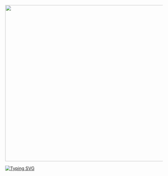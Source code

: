 <p align="center"><img src="https://i.pinimg.com/originals/1f/97/83/1f978315e1985cc8d0e2d4742187049a.gif" width="1400" height="500"></p>

<a href="https://git.io/typing-svg"><img src="https://readme-typing-svg.demolab.com?font=ROBOTO&size=50&pause=600&color=DCDCDCFF&center=true&random=false&width=1000&height=100&lines=WHXTELXS.DEV" alt="Typing SVG" /></a>
